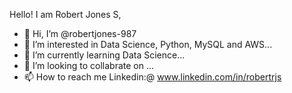 Hello! I am Robert Jones S,

- 👋 Hi, I’m @robertjones-987
- 👀 I’m interested in Data Science, Python, MySQL and AWS...
- 🌱 I’m currently learning Data Science...
- 💞️ I’m looking to collabrate on ...
- 📫 How to reach me  Linkedin:@ www.linkedin.com/in/robertrjs

<!---
robertjones-987/robertjones-987 is a ✨ special ✨ repository because its `README.md` (this file) appears on your GitHub profile.
You can click the Preview link to take a look at your changes.
--->
